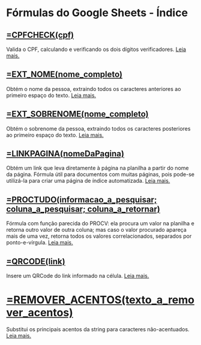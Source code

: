# Fórmulas do Google Sheets - Índice

## [=CPFCHECK(cpf)](./cpfcheck/main.md)
Valida o CPF, calculando e verificando os dois dígitos verificadores. [Leia mais.](./cpfcheck/main.md)

## [=EXT_NOME(nome_completo)](./ext_nome/main.md)
Obtém o nome da pessoa, extraindo todos os caracteres anteriores ao primeiro espaço do texto. [Leia mais.](./ext_nome/main.md)

## [=EXT_SOBRENOME(nome_completo)](./ext_sobrenome/main.md)
Obtém o sobrenome da pessoa, extraindo todos os caracteres posteriores ao primeiro espaço do texto. [Leia mais.](./ext_sobrenome/main.md)

## [=LINKPAGINA(nomeDaPagina)](./linkpagina/main.md)
Obtém um link que leva diretamente à página na planilha a partir do nome da página. Fórmula útil para documentos com muitas páginas, pois pode-se utilizá-la para criar uma página de índice automatizada. [Leia mais.](./linkpagina/main.md)

## [=PROCTUDO(informacao_a_pesquisar; coluna_a_pesquisar; coluna_a_retornar)](./proctudo/main.md)
Fórmula com função parecida do PROCV: ela procura um valor na planilha e retorna outro valor de outra coluna; mas caso o valor procurado apareça mais de uma vez, retorna todos os valores correlacionados, separados por ponto-e-vírgula. [Leia mais.](./proctudo/main.md)

## [=QRCODE(link)](./qrcode/main.md)
Insere um QRCode do link informado na célula. [Leia mais.](./qrcode/main.md)

# [=REMOVER_ACENTOS(texto_a_remover_acentos)](./remover_acentos/main.md)
Substitui os principais acentos da string para caracteres não-acentuados. [Leia mais.](./remover_acentos/main.md)